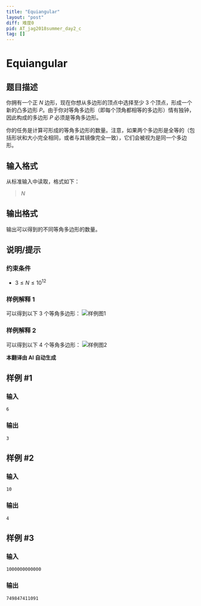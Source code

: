 ```yaml
---
title: "Equiangular"
layout: "post"
diff: 难度0
pid: AT_jag2018summer_day2_c
tag: []
---
```


# Equiangular

## 题目描述

你拥有一个正 $N$ 边形，现在你想从多边形的顶点中选择至少 $3$ 个顶点，形成一个新的凸多边形 $P$。由于你对等角多边形（即每个顶角都相等的多边形）情有独钟，因此构成的多边形 $P$ 必须是等角多边形。

你的任务是计算可形成的等角多边形的数量。注意，如果两个多边形是全等的（包括形状和大小完全相同，或者与其镜像完全一致），它们会被视为是同一个多边形。

## 输入格式

从标准输入中读取，格式如下：

> $N$

## 输出格式

输出可以得到的不同等角多边形的数量。

## 说明/提示

### 约束条件

- $3 \leq N \leq 10^{12}$

### 样例解释 1

可以得到以下 $3$ 个等角多边形：
![样例图1](https://img.atcoder.jp/jag2018summer-day2/3102e164a95bee35f368df05a15150d7.png)

### 样例解释 2

可以得到以下 $4$ 个等角多边形：
![样例图2](https://img.atcoder.jp/jag2018summer-day2/c96c48817292e2123505a051e4d9296b.png)

 **本翻译由 AI 自动生成**

## 样例 #1

### 输入

```
6
```

### 输出

```
3
```

## 样例 #2

### 输入

```
10
```

### 输出

```
4
```

## 样例 #3

### 输入

```
1000000000000
```

### 输出

```
749847411091
```

